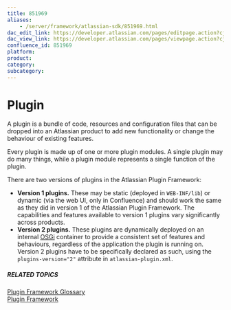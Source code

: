 ```yaml
---
title: 851969
aliases:
    - /server/framework/atlassian-sdk/851969.html
dac_edit_link: https://developer.atlassian.com/pages/editpage.action?cjm=wozere&pageId=851969
dac_view_link: https://developer.atlassian.com/pages/viewpage.action?cjm=wozere&pageId=851969
confluence_id: 851969
platform:
product:
category:
subcategory:
---
```

# Plugin

A plugin is a bundle of code, resources and configuration files that can be dropped into an Atlassian product to add new functionality or change the behaviour of existing features.

Every plugin is made up of one or more plugin modules. A single plugin may do many things, while a plugin module represents a single function of the plugin.

There are two versions of plugins in the Atlassian Plugin Framework:

-   **Version 1 plugins.** These may be static (deployed in `WEB-INF/lib`) or dynamic (via the web UI, only in Confluence) and should work the same as they did in version 1 of the Atlassian Plugin Framework. The capabilities and features available to version 1 plugins vary significantly across products.
-   **Version 2 plugins.** These plugins are dynamically deployed on an internal <a href="http://osgi.org" class="external-link">OSGi</a> container to provide a consistent set of features and behaviours, regardless of the application the plugin is running on. Version 2 plugins have to be specifically declared as such, using the `plugins-version="2"` attribute in `atlassian-plugin.xml`.

##### RELATED TOPICS

[Plugin Framework Glossary](/server/framework/atlassian-sdk/plugin-framework-glossary-852003.html)  
[Plugin Framework](https://developer.atlassian.com/display/PLUGINFRAMEWORK/Plugin+Framework)

























